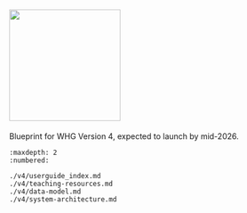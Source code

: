 # <img src="https://img.shields.io/badge/upcoming-v4.0--beta-blue" width="200">

Blueprint for WHG Version 4, expected to launch by mid-2026.

```{toctree}
:maxdepth: 2
:numbered:

./v4/userguide_index.md
./v4/teaching-resources.md
./v4/data-model.md
./v4/system-architecture.md
```
